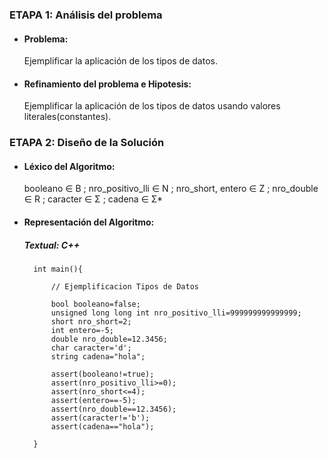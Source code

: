 ### ETAPA 1: Análisis del problema
* #### Problema: 
    Ejemplificar la aplicación de los tipos de datos.
    
* #### Refinamiento del problema e Hipotesis:
    Ejemplificar la aplicación de los tipos de datos usando valores literales(constantes).


### ETAPA 2: Diseño de la Solución

* #### Léxico del Algoritmo: 
    booleano ∈ B ; nro_positivo_lli ∈ N ; nro_short, entero ∈ Z ; nro_double ∈ R ; caracter ∈ Σ ; cadena ∈ Σ*
* #### Representación del Algoritmo:

    ##### Textual: C++
        int main(){

            // Ejemplificacion Tipos de Datos

            bool booleano=false;
            unsigned long long int nro_positivo_lli=999999999999999;
            short nro_short=2;
            int entero=-5;
            double nro_double=12.3456;
            char caracter='d';
            string cadena="hola";
        
            assert(booleano!=true);
            assert(nro_positivo_lli>=0);
            assert(nro_short<=4);
            assert(entero==-5);
            assert(nro_double==12.3456);
            assert(caracter!='b');
            assert(cadena=="hola");

        }

